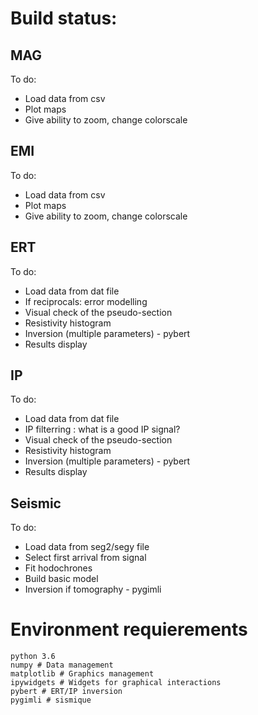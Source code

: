 # Build status:
## MAG
To do:
- Load data from csv
- Plot maps
- Give ability to zoom, change colorscale
## EMI
To do:
- Load data from csv
- Plot maps
- Give ability to zoom, change colorscale
## ERT
To do:
- Load data from dat file
- If reciprocals: error modelling
- Visual check of the pseudo-section
- Resistivity histogram
- Inversion (multiple parameters) - pybert
- Results display
## IP
To do:
- Load data from dat file
- IP filterring : what is a good IP signal?
- Visual check of the pseudo-section
- Resistivity histogram
- Inversion (multiple parameters) - pybert
- Results display
## Seismic
To do:
- Load data from seg2/segy file
- Select first arrival from signal
- Fit hodochrones
- Build basic model
- Inversion if tomography - pygimli

# Environment requierements
```
python 3.6
numpy # Data management
matplotlib # Graphics management
ipywidgets # Widgets for graphical interactions
pybert # ERT/IP inversion
pygimli # sismique
```
